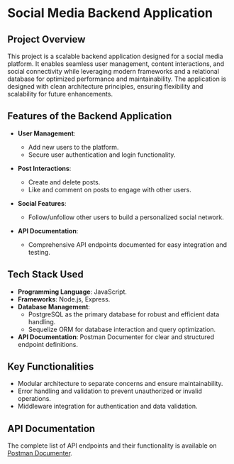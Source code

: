 # Social Media Backend Application

## Project Overview
This project is a scalable backend application designed for a social media platform. It enables seamless user management, content interactions, and social connectivity while leveraging modern frameworks and a relational database for optimized performance and maintainability. The application is designed with clean architecture principles, ensuring flexibility and scalability for future enhancements.

## Features of the Backend Application
- **User Management**:
  - Add new users to the platform.
  - Secure user authentication and login functionality.

- **Post Interactions**:
  - Create and delete posts.
  - Like and comment on posts to engage with other users.

- **Social Features**:
  - Follow/unfollow other users to build a personalized social network.

- **API Documentation**:
  - Comprehensive API endpoints documented for easy integration and testing.

## Tech Stack Used
- **Programming Language**: JavaScript.
- **Frameworks**: Node.js, Express.
- **Database Management**:
  - PostgreSQL as the primary database for robust and efficient data handling.
  - Sequelize ORM for database interaction and query optimization.
- **API Documentation**: Postman Documenter for clear and structured endpoint definitions.

## Key Functionalities
- Modular architecture to separate concerns and ensure maintainability.
- Error handling and validation to prevent unauthorized or invalid operations.
- Middleware integration for authentication and data validation.

## API Documentation
The complete list of API endpoints and their functionality is available on [Postman Documenter](https://documenter.getpostman.com/view/29100891/2sA3QmCZSr).
